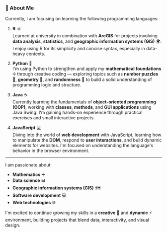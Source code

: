 ### 👋 About Me

Currently, I am focusing on learning the following programming languages:

1. **R** 📊  
   Learned at university in combination with **ArcGIS** for projects involving **data analysis**, **statistics**, and **geographic information systems (GIS)** 🌍. I enjoy using R for its simplicity and concise syntax, especially in data-heavy contexts.

2. **Python** 🐍  
   I'm using Python to strengthen and apply my **mathematical foundations** ➗ through creative coding — exploring topics such as **number puzzles** 🧩, **geometry** 📐, and **randomness** 🎲 to build a solid understanding of programming logic and structure.

3. **Java** ☕  
   Currently learning the fundamentals of **object-oriented programming (OOP)**, working with **classes**, **methods**, and **GUI applications** using Java Swing. I'm gaining hands-on experience through practical exercises and small interactive projects.

4. **JavaScript** 💻  
   Diving into the world of **web development** with JavaScript, learning how to manipulate the **DOM**, respond to **user interactions**, and build dynamic elements for websites. I'm focused on understanding the language's behavior in the browser environment.

---

I am passionate about:

- **Mathematics** ➗  
- **Data science** 📊  
- **Geographic information systems (GIS)** 🗺️  
- **Software development** 💻  
- **Web technologies** 🌐  

I'm excited to continue growing my skills in a **creative** 🎨 and **dynamic** ⚡ environment, building projects that blend data, interactivity, and visual design.
